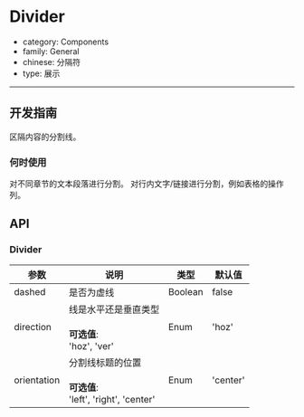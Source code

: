 # Divider

-   category: Components
-   family: General
-   chinese: 分隔符
-   type: 展示

---

## 开发指南

区隔内容的分割线。

### 何时使用

对不同章节的文本段落进行分割。
对行内文字/链接进行分割，例如表格的操作列。

## API

### Divider

| 参数          | 说明                                                    | 类型      | 默认值      |
| ----------- | ----------------------------------------------------- | ------- | -------- |
| dashed      | 是否为虚线                                                 | Boolean | false    |
| direction   | 线是水平还是垂直类型<br><br>**可选值**:<br>'hoz', 'ver'            | Enum    | 'hoz'    |
| orientation | 分割线标题的位置<br><br>**可选值**:<br>'left', 'right', 'center' | Enum    | 'center' |
